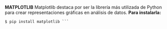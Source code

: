 **MATPLOTLIB**
Matplotlib destaca por ser la librería más utilizada de Python para crear representaciones gráficas en análisis de datos.
__Para instalarla:__
```python
$ pip install matplotlib ```
